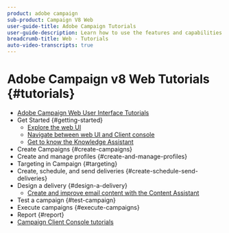 ```yaml
---
product: adobe campaign
sub-product: Campaign V8 Web
user-guide-title: Adobe Campaign Tutorials
user-guide-description: Learn how to use the features and capabilities of the Adobe Campaign V8 web UI.
breadcrumb-title: Web - Tutorials
auto-video-transcripts: true
---
```


# Adobe Campaign v8 Web Tutorials {#tutorials}

+ [Adobe Campaign Web User Interface Tutorials](/help/ac-web-learn-main/overview.md)
+ Get Started {#getting-started}
  + [Explore the web UI](/help/get-started/explore-the-web-ui.md)
  + [Navigate between web UI and Client console](/help/get-started/navigate-between-web-UI-and-client-console.md)
  + [Get to know the Knowledge Assistant](/help/get-started/get-to-know-the-knowledge-assistant.md)
+ Create Campaigns {#create-campaigns}
+ Create and manage profiles {#create-and-manage-profiles}
+ Targeting in Campaign {#targeting}
+ Create, schedule, and send deliveries {#create-schedule-send-deliveries}
+ Design a delivery {#design-a-delivery}
  + [Create and improve email content with the Content Assistant](/help/design-the-delivery/create-and-improve-email-content-with-the-content-assistant.md)
+ Test a campaign {#test-campaign}
+ Execute campaigns {#execute-campaigns}
+ Report {#report}
+ [Campaign Client Console tutorials](https://experienceleague.adobe.com/docs/campaign-learn/tutorials/overview.html)